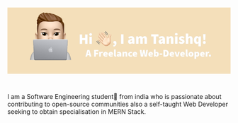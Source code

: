 # <img src="Untitled Design (4).png" alt="profile">
<br>
I am a Software Engineering student🚀 from india who is passionate about contributing to open-source communities also a self-taught Web Developer seeking to obtain specialisation in MERN Stack.
